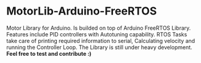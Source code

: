 # MotorLib-Arduino-FreeRTOS
Motor Library for Arduino. Is builded on top of Arduino FreeRTOS Library. Features include PID controllers with Autotuning capability. RTOS Tasks take care of printing required information to serial, Calculating velocity and running the Controller Loop. The Library is still under heavy development.
**Feel free to test and contribute :)**
